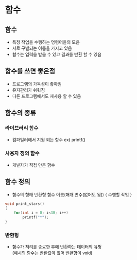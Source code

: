 # 함수

## 함수

- 특정 작업을 수행하는 명령어들의 모음
- 서로 구별되는 이름을 가지고 있음
- 함수는 입력을 받을 수 있고 결과를 반환 할 수 있음

## 함수를 쓰면 좋은점

- 프로그램의 가독성이 좋아짐
- 유지관리가 쉬워짐
- 다른 프로그램에서도 재사용 할 수 있음

## 함수의 종류

### 라이브러리 함수

- 컴파일러에서 지원 되는 함수 ex) printf()

### 사용자 정의 함수

- 개발자가 직접 만든 함수

## 함수 정의

- 함수의 형태
  반환형 함수 이름(매개 변수(없어도 됨))
  {
  수행할 작업
  }

```C
void print_stars()
{
    for(int i = 0; i<30; i++)
        printf("*");
}

```

### 반환형

- 함수가 처리를 종료한 후에 반환하는 데이터의 유형  
  (예시의 함수는 반환값이 없어 반환형이 void)
